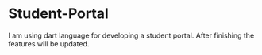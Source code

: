 # Student-Portal
I am using dart language for developing a student portal. After finishing the features will be updated.
